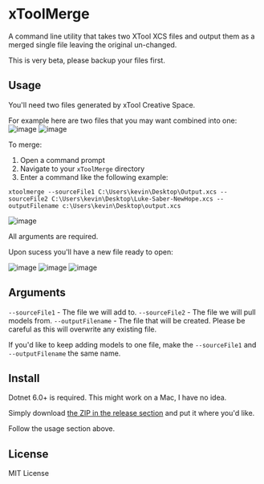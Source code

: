 # xToolMerge

A command line utility that takes two XTool XCS files and output them as a merged single file leaving the original un-changed.

This is very beta, please backup your files first.

## Usage
You'll need two files generated by xTool Creative Space.

For example here are two files that you may want combined into one:
![image](https://user-images.githubusercontent.com/4653907/230638300-5788280d-529b-4594-9fdb-df9374ba8f81.png)
![image](https://user-images.githubusercontent.com/4653907/230638332-7d8e853b-9214-4b3c-a98b-192762791c07.png)

To merge:
1. Open a command prompt
2. Navigate to your `xToolMerge` directory
3. Enter a command like the following example:

`xtoolmerge --sourceFile1 C:\Users\kevin\Desktop\Output.xcs --sourceFile2 C:\Users\kevin\Desktop\Luke-Saber-NewHope.xcs --outputFilename c:\Users\kevin\Desktop\output.xcs`

![image](https://user-images.githubusercontent.com/4653907/230638537-4ed50845-743b-4d17-b8bb-33bc29604354.png)

All arguments are required.

Upon sucess you'll have a new file ready to open:

![image](https://user-images.githubusercontent.com/4653907/230638866-42529f99-eacb-435f-bc53-916cf56869b7.png)
![image](https://user-images.githubusercontent.com/4653907/230639284-4a44d3f2-ada0-475b-9a31-0a08b83fce01.png)
![image](https://user-images.githubusercontent.com/4653907/230638934-d8828244-f7a3-47bc-bdb3-aabc8483d1b4.png)

## Arguments

`--sourceFile1` - The file we will add to.
`--sourceFile2` - The file we will pull models from.
`--outputFilename` - The file that will be created. Please be careful as this will overwrite any existing file.

If you'd like to keep adding models to one file, make the `--sourceFile1` and `--outputFilename` the same name.

## Install
Dotnet 6.0+ is required. This might work on a Mac, I have no idea.

Simply download [the ZIP in the release section](https://github.com/kgiszewski/xToolMerge/releases) and put it where you'd like.

Follow the usage section above.

## License
MIT License
